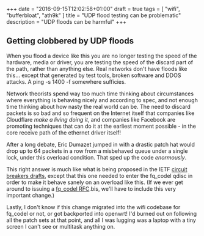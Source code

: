 +++
date = "2016-09-15T12:02:58+01:00"
draft = true
tags = [ "wifi", "bufferbloat", "ath9k" ]
title = "UDP flood testing can be problematic"
description = "UDP floods can be harmful"
+++

## Getting clobbered by UDP floods

When you flood a device like this you are no longer testing the speed
of the hardware, media or driver, you are testing the speed of the
discard part of the path, rather than anything else. Real networks
don't have floods like this... except that generated by test tools,
broken software and DDOS attacks. A ping -s 1400 -f somewhere sufficies.

Network theorists spend way too much time thinking about circumstances
where everything is behaving nicely and according to spec, and not
enough time thinking about how nasty the real world can be. The need
to discard packets is so bad and so frequent on the Internet itself
that companies like Cloudflare *make a living doing it*, and companies
like Facebook are promoting techniques that can do it at the earliest
moment possible - in the core receive path of the ethernet driver
itself!

After a long debate, Eric Dumazet jumped in with a drastic patch hat
would drop up to 64 packets in a row from a misbehaved queue under a
single lock, under this overload condition. That sped up the code
*enormously*.

This right answer is much like what is being proposed in the IETF
[circuit breakers drafts](https://tools.ietf.org/html/draft-ietf-tsvwg-circuit-breaker-15), except that this one needed to enter the fq_codel qdisc in order to
make it behave sanely on an overload like this. (If we ever get around
to issuing a [fq_codel RFC](https://tools.ietf.org/html/draft-ietf-aqm-fq-codel-06).bis, we'll have to include this very important change.)

Lastly, I don't know if this change migrated into the wifi codebase
for fq_codel or not, or got backported into openwrt! I'd burned
out on following all the patch sets at that point, and all I was lugging
was a laptop with a tiny screen I can't see or multitask anything on.
